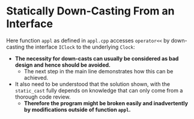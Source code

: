# Statically Down-Casting From an Interface

Here function `appl` as defined in `appl.cpp` accesses
`operator<<` by down-casting the interface `IClock` to the
underlying `Clock`:
- **The necessity for down-casts can usually be considered
  as bad design and hence should be avoided.**
  - The next step in the main line demonstrates how this can
    be achieved.
- It also need to be understood that the solution shown,
  with the `static_cast` fully depends on knowledge that can
  only come from a thorough code review.
  - **Therefore the program might be broken easily and
    inadvertently by modifications outside of function
    `appl`.**
